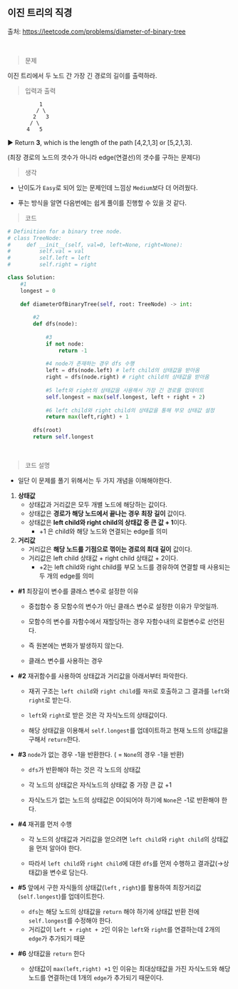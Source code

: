## 이진 트리의 직경

출처: https://leetcode.com/problems/diameter-of-binary-tree

​    

> 문제 

이진 트리에서 두 노드 간 가장 긴 경로의 길이를 출력하라.    



> 입력과 출력

```
          1
         / \
        2   3
       / \     
      4   5    
```

▶ Return **3**, which is the length of the path [4,2,1,3] or [5,2,1,3].

(최장 경로의 노드의 갯수가 아니라 edge(연결선)의 갯수를 구하는 문제다)     



> 생각

* 난이도가 `Easy`로 되어 있는 문제인데 느낌상 `Medium`보다 더 어려웠다. 

  

* 푸는 방식을 알면 다음번에는 쉽게 풀이를 진행할 수 있을 것 같다.   



> 코드

```python
# Definition for a binary tree node.
# class TreeNode:
#     def __init__(self, val=0, left=None, right=None):
#         self.val = val
#         self.left = left
#         self.right = right

class Solution:
    #1
    longest = 0
    
    def diameterOfBinaryTree(self, root: TreeNode) -> int:        
        
        #2
        def dfs(node):
            
            #3
            if not node:
                return -1
            
            #4 node가 존재하는 경우 dfs 수행
            left = dfs(node.left) # left child의 상태값을 받아옴
            right = dfs(node.right) # right child의 상태값을 받아옴
            
            #5 left와 right의 상태값을 사용해서 가장 긴 경로를 업데이트
            self.longest = max(self.longest, left + right + 2)
            
            #6 left child와 right child의 상태값을 통해 부모 상태값 설정
            return max(left,right) + 1
        
        dfs(root)
        return self.longest
```

​    

> 코드 설명 

* 일단 이 문제를 풀기 위해서는 두 가지 개념을 이해해야한다.

1. **상태값**
   * 상태값과 거리값은 모두 개별 노드에 해당하는 값이다. 
   * 상태값은 **경로가 해당 노드에서 끝나는 경우 최장 길이** 값이다.
   * 상태값은 **left child와 right child의 상태값 중 큰 값 + 1**이다.
     * +1 은 child와 해당 노드와 연결되는 edge를 의미
2. **거리값**
   * 거리값은 **해당 노드를 기점으로 꺾이는 경로의 최대 길이** 값이다.
   * 거리값은 left child 상태값 + right child 상태값 + 2이다.
     * +2는 left child와 right child를 부모 노드를 경유하여 연결할 때 사용되는 두 개의 edge를 의미     



* **#1** 최장길이 변수를 클래스 변수로 설정한 이유 

  * 중첩함수 중 모함수의 변수가 아닌 클래스 변수로 설정한 이유가 무엇일까.

  * 모함수의 변수를 자함수에서 재할당하는 경우 자함수내의 로컬변수로 선언된다.

  * 즉 원본에는 변화가 발생하지 않는다. 

  * 클래스 변수를 사용하는 경우     

    

* **#2** 재귀함수를 사용하여 상태값과 거리값을 아래서부터 파악한다.

  * 재귀 구조는 `left child`와 `right child`를 `재귀`로 호출하고 그 결과를 `left`와 `right`로 받는다.

  * `left`와 `right`로 받은 것은 각 자식노드의 상태값이다.

  * 해당 상태값을 이용해서 `self.longest`를 업데이트하고 현재 노드의 상태값을 구해서 `return`한다.     

    

* **#3** `node`가 없는 경우 -1을 반환한다. ( = `None`의 경우 -1을 반환)

  * `dfs`가 반환해야 하는 것은 각 노드의 상태값

  * 각 노드의 상태값은 자식노드의 상태값 중 가장 큰 값 +1

  * 자식노드가 없는 노드의 상태값은 0이되어야 하기에 `None`은 -1로 반환해야 한다.     

    

* **#4** 재귀를 먼저 수행

  * 각 노드의 상태값과 거리값을 얻으려면 `left child`와 `right child`의 상태값을 먼저 알아야 한다.

  * 따라서 `left child`와 `right child`에 대한 `dfs`를 먼저 수행하고 결과값(→상태값)을 변수로 담는다.

    

* **#5** 앞에서 구한 자식들의 상태값(`left` , `right`)를 활용하여 최장거리값(`self.longest`)를 업데이트한다.

  * `dfs`는 해당 노드의 상태값을 `return` 해야 하기에 상태값 반환 전에 `self.longest`를 수정해야 한다.    
  * 거리값이 `left + right + 2`인 이유는 `left`와 `right`를 연결하는데 2개의 `edge`가 추가되기 때문

  

* **#6** 상태값을 `return` 한다

  * 상태값이 `max(left,right) +1` 인 이유는 최대상태값을 가진 자식노드와 해당 노드를 연결하는데
     1개의 `edge`가 추가되기 때문이다.





